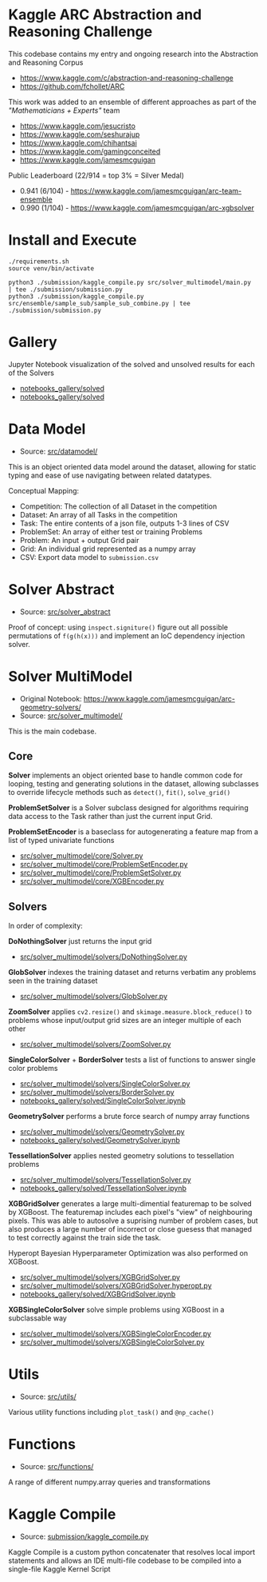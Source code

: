 # Kaggle ARC Abstraction and Reasoning Challenge

This codebase contains my entry and ongoing research into the Abstraction and Reasoning Corpus
- https://www.kaggle.com/c/abstraction-and-reasoning-challenge
- https://github.com/fchollet/ARC

This work was added to an ensemble of different approaches as part of  the _"Mathematicians + Experts"_ team
- https://www.kaggle.com/jesucristo
- https://www.kaggle.com/seshurajup
- https://www.kaggle.com/chihantsai
- https://www.kaggle.com/gamingconceited
- https://www.kaggle.com/jamesmcguigan

Public Leaderboard (22/914 = top 3% = Silver Medal)
- 0.941 (6/104) - https://www.kaggle.com/jamesmcguigan/arc-team-ensemble
- 0.990 (1/104) - https://www.kaggle.com/jamesmcguigan/arc-xgbsolver


# Install and Execute
```
./requirements.sh
source venv/bin/activate

python3 ./submission/kaggle_compile.py src/solver_multimodel/main.py                 | tee ./submission/submission.py
python3 ./submission/kaggle_compile.py src/ensemble/sample_sub/sample_sub_combine.py | tee ./submission/submission.py
```

# Gallery
Jupyter Notebook visualization of the solved and unsolved results for each of the Solvers 
- [notebooks_gallery/solved](notebooks_gallery/solved)
- [notebooks_gallery/solved](notebooks_gallery/detects)


# Data Model
- Source: [src/datamodel/](src/datamodel/)

This is an object oriented data model around the dataset, 
allowing for static typing and ease of use navigating between
related datatypes. 


Conceptual Mapping:

- Competition: The collection of all Dataset in the competition
- Dataset:     An array of all Tasks in the competition
- Task:        The entire contents of a json file, outputs 1-3 lines of CSV
- ProblemSet:  An array of either test or training Problems
- Problem:     An input + output Grid pair
- Grid:        An individual grid represented as a numpy array
- CSV:         Export data model to `submission.csv` 


# Solver Abstract
- Source: [src/solver_abstract](src/solver_abstract)

Proof of concept: using `inspect.signiture()` figure out all possible permutations of `f(g(h(x)))`
and implement an IoC dependency injection solver.


# Solver MultiModel
- Original Notebook: https://www.kaggle.com/jamesmcguigan/arc-geometry-solvers/
- Source: [src/solver_multimodel/](src/solver_multimodel/)

This is the main codebase.


## Core 
**Solver** implements an object oriented base to handle common code for looping, testing and generating 
solutions in the dataset, allowing subclasses to override lifecycle methods such as 
`detect()`, `fit()`, `solve_grid()`

**ProblemSetSolver** is a Solver subclass designed for algorithms requiring data access 
to the Task rather than just the current input Grid.

**ProblemSetEncoder** is a baseclass for autogenerating a feature map from a list of typed univariate functions

- [src/solver_multimodel/core/Solver.py](src/solver_multimodel/core/Solver.py)
- [src/solver_multimodel/core/ProblemSetEncoder.py](src/solver_multimodel/core/ProblemSetEncoder.py)
- [src/solver_multimodel/core/ProblemSetSolver.py](src/solver_multimodel/core/ProblemSetSolver.py)
- [src/solver_multimodel/core/XGBEncoder.py](src/solver_multimodel/core/XGBEncoder.py)


## Solvers

In order of complexity:

**DoNothingSolver** just returns the input grid
- [src/solver_multimodel/solvers/DoNothingSolver.py](src/solver_multimodel/solvers/DoNothingSolver.py)

**GlobSolver** indexes the training dataset and returns verbatim any problems seen in the training dataset 
- [src/solver_multimodel/solvers/GlobSolver.py](src/solver_multimodel/solvers/GlobSolver.py)

**ZoomSolver** applies `cv2.resize()` and `skimage.measure.block_reduce()` to problems whose input/output grid sizes are 
an integer multiple of each other
- [src/solver_multimodel/solvers/ZoomSolver.py](src/solver_multimodel/solvers/ZoomSolver.py)

**SingleColorSolver** + **BorderSolver** tests a list of functions to answer single color problems
- [src/solver_multimodel/solvers/SingleColorSolver.py](src/solver_multimodel/solvers/SingleColorSolver.py)
- [src/solver_multimodel/solvers/BorderSolver.py](src/solver_multimodel/solvers/BorderSolver.py)
- [notebooks_gallery/solved/SingleColorSolver.ipynb](notebooks_gallery/solved/SingleColorSolver.ipynb)

**GeometrySolver** performs a brute force search of numpy array functions
- [src/solver_multimodel/solvers/GeometrySolver.py](src/solver_multimodel/solvers/GeometrySolver.py)
- [notebooks_gallery/solved/GeometrySolver.ipynb](notebooks_gallery/solved/GeometrySolver.ipynb)

**TessellationSolver** applies nested geometry solutions to tessellation problems
- [src/solver_multimodel/solvers/TessellationSolver.py](src/solver_multimodel/solvers/TessellationSolver.py)
- [notebooks_gallery/solved/TessellationSolver.ipynb](notebooks_gallery/solved/TessellationSolver.ipynb)

**XGBGridSolver** generates a large multi-dimential featuremap to be solved by XGBoost. 
The featuremap includes each pixel's "view" of neighbouring pixels. This was able to autosolve a 
suprising number of problem cases, but also produces a large number of incorrect or close guesess that 
managed to test correctly against the train side the task.

Hyperopt Bayesian Hyperparameter Optimization was also performed on XGBoost.
- [src/solver_multimodel/solvers/XGBGridSolver.py](src/solver_multimodel/solvers/XGBGridSolver.py)
- [src/solver_multimodel/solvers/XGBGridSolver.hyperopt.py](src/solver_multimodel/solvers/XGBGridSolver.hyperopt.py)
- [notebooks_gallery/solved/XGBGridSolver.ipynb](notebooks_gallery/solved/XGBGridSolver.ipynb)

**XGBSingleColorSolver** solve simple problems using XGBoost in a subclassable way
- [src/solver_multimodel/solvers/XGBSingleColorEncoder.py](src/solver_multimodel/solvers/XGBSingleColorEncoder.py)
- [src/solver_multimodel/solvers/XGBSingleColorSolver.py](src/solver_multimodel/solvers/XGBSingleColorSolver.py)


# Utils
- Source: [src/utils/](src/utils/)

Various utility functions including `plot_task()` and `@np_cache()`


# Functions 
- Source: [src/functions/](src/functions/)

A range of different numpy.array queries and transformations


# Kaggle Compile
- Source: [submission/kaggle_compile.py](submission/kaggle_compile.py)

Kaggle Compile is a custom python concatenater that resolves local import statements and 
allows an IDE multi-file codebase to be compiled into a single-file Kaggle Kernel Script 